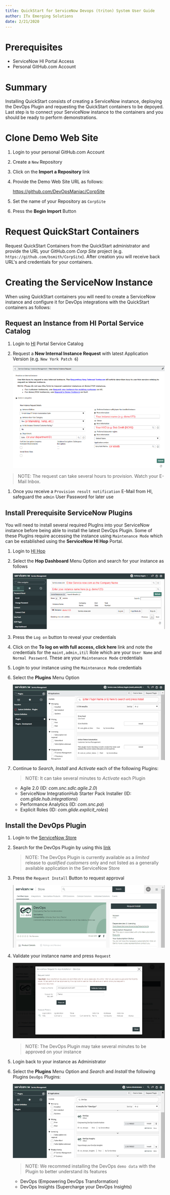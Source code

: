 ```yaml
---
title: QuickStart for ServiceNow Devops (triton) System User Guide
author: ITx Emerging Solutions
date: 2/21/2020
---
```


# Prerequisites

* ServiceNow HI Portal Access
* Personal GitHub.com Account

# Summary

Installing QuickStart consists of creating a ServiceNow instance, deploying the DevOps Plugin and requesting the QuickStart containers to be depoyed. Last step is to connect your ServiceNow instance to the containers and you should be ready to perform demonstrations.

# Clone Demo Web Site

1. Login to your personal GitHub.com Account

1. Create a `New` Repository

1. Click on the **Import a Repository** link

1. Provide the Demo Web Site URL as follows:
    
    https://github.com/DevOpsManiac/CorpSite

1. Set the name of your Repository as `CorpSite`

1. Press the **Begin Import** Button

# Request QuickStart Containers

Request QuickStart Containers from the QuickStart administrator and provide the URL your GitHub.com *Corp Site* project (e.g. `https://github.com/bsmith/CorpSite`). After creation you will receive back URL's and credentials for your containers.
    
# Creating the ServiceNow Instance

When using QuickStart containers you will need to create a ServiceNow instance and configure it for DevOps integrations with the QuickStart containers as follows:

## Request an Instance from HI Portal Service Catalog

1. Login to [HI](https://hi.service-now.com/hisp?id=hisp_service_catalog) Portal Service Catalog

1. Request a **New Internal Instance Request** with latest Application Version (e.g. `New York Patch 6`)

    ![Figure 2](ServiceNowHICatalog1.png)

>NOTE: The request can take several hours to provision. Watch your E-Mail Inbox.

1. Once you receive a `Provision result notification` E-Mail from HI, safeguard the `admin` User Password for later use

## Install Prerequisite ServiceNow Plugins

You will need to install several required PlugIns into your ServiceNow instance before being able to install the latest DevOps Plugin. Some of these PlugIns require accessing the instance using `Maintenance Mode` which can be established using the **ServiceNow HI Hop** Portal.

1. Login to [HI Hop](https://hihop.service-now.com)

1. Select the **Hop Dashboard** Menu Option and search for your instance as follows

    ![Figure 3](ServiceNowHIHopSearch1.png)

1. Press the `Log on` button to reveal your credentials

1. Click on the **To log on with full access, click here** link and note the credentials for the `maint,admin,itil` Role which are your `User Name` and `Normal Password`. These are your `Maintenance Mode` credentials

1. Login to your instance using the `Maintenance Mode` credentials

1. Select the **Plugins** Menu Option

    ![Figure 4](ServiceNowPluginSearch1.png)

1. Continue to *Search*, *Install* and *Activate* each of the following Plugins:

    >NOTE: It can take several minutes to *Activate* each Plugin

    * Agile 2.0 (ID: *com.snc.sdlc.agile.2.0*)
    * ServiceNow IntegrationHub Starter Pack Installer (ID: *com.glide.hub.integrations*)
    * Performance Analytics (ID: *com.snc.pa*)
    * Explicit Roles (ID: *com.glide.explicit_roles*)

## Install the DevOps Plugin

1. Login to the [ServiceNow Store](https://store.servicenow.com)

1. Search for the DevOps Plugin by using this [link](https://store.servicenow.com/sn_appstore_store.do#!/store/application/34cfa6f087302300f97abba826cb0b54)

    >NOTE: The DevOps Plugin is currently available as a *limited* release to *qualified customers* only and not listed as a generally available application in the ServiceNow Store

1. Press the `Request Install` Button to request approval

    ![Figure 5](ServiceNowStoreDevOps1.png)

1. Validate your instance name and press `Request`

    ![Figure 6](ServiceNowStoreDevOps2.png)

    >NOTE: The DevOps Plugin may take several minutes to be approved on your instance

1. Login back to your instance as Administrator

1. Select the **Plugins** Menu Option and *Search* and *Install* the following Plugins `DevOps` Plugins:

    ![Figure 7](ServiceNowDevOpsPlugin1.png)

    >NOTE: We recommed installing the DevOps `demo data` with the Plugin to better understand its features
    
    * DevOps (Empowering DevOps Transformation)
    * DevOps Insights (Supercharge your DevOps Insights)